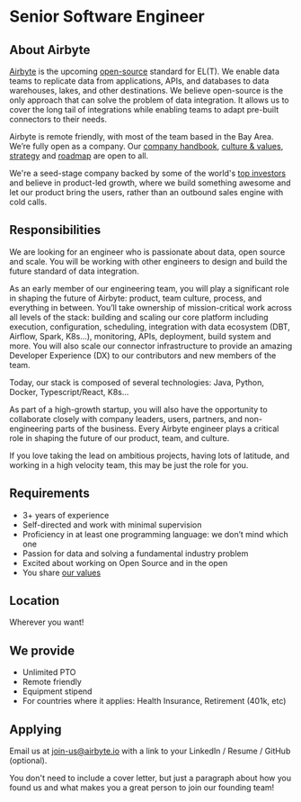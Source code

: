 # Senior Software Engineer

## **About Airbyte**

[Airbyte](https://airbyte.io/) is the upcoming [open-source](https://github.com/airbytehq/airbyte) standard for EL\(T\). We enable data teams to replicate data from applications, APIs, and databases to data warehouses, lakes, and other destinations. We believe open-source is the only approach that can solve the problem of data integration. It allows us to cover the long tail of integrations while enabling teams to adapt pre-built connectors to their needs.

Airbyte is remote friendly, with most of the team based in the Bay Area. We’re fully open as a company. Our [company handbook](https://docs.airbyte.io/company-handbook), [culture & values](https://docs.airbyte.io/company-handbook/culture-and-values), [strategy](https://docs.airbyte.io/company-handbook/strategy) and [roadmap](https://docs.airbyte.io/roadmap) are open to all.

We're a seed-stage company backed by some of the world's [top investors](https://docs.airbyte.io/career-and-open-positions#our-investors) and believe in product-led growth, where we build something awesome and let our product bring the users, rather than an outbound sales engine with cold calls.

## **Responsibilities**

We are looking for an engineer who is passionate about data, open source and scale. You will be working with other engineers to design and build the future standard of data integration.

As an early member of our engineering team, you will play a significant role in shaping the future of Airbyte: product, team culture, process, and everything in between. You’ll take ownership of mission-critical work across all levels of the stack: building and scaling our core platform including execution, configuration, scheduling, integration with data ecosystem \(DBT, Airflow, Spark, K8s...\), monitoring, APIs, deployment, build system and more. You will also scale our connector infrastructure to provide an amazing Developer Experience \(DX\) to our contributors and new members of the team.

Today, our stack is composed of several technologies: Java, Python, Docker, Typescript/React, K8s...

As part of a high-growth startup, you will also have the opportunity to collaborate closely with company leaders, users, partners, and non-engineering parts of the business. Every Airbyte engineer plays a critical role in shaping the future of our product, team, and culture.

If you love taking the lead on ambitious projects, having lots of latitude, and working in a high velocity team, this may be just the role for you.

## **Requirements**

* 3+ years of experience
* Self-directed and work with minimal supervision
* Proficiency in at least one programming language: we don’t mind which one
* Passion for data and solving a fundamental industry problem
* Excited about working on Open Source and in the open
* You share [our values](https://docs.airbyte.io/company-handbook/culture-and-values)

## **Location**

Wherever you want!

## **We provide**

* Unlimited PTO
* Remote friendly
* Equipment stipend
* For countries where it applies: Health Insurance, Retirement \(401k, etc\)

## **Applying**

Email us at [join-us@airbyte.io](mailto:join-us@airbyte.io) with a link to your LinkedIn / Resume / GitHub \(optional\).

You don't need to include a cover letter, but just a paragraph about how you found us and what makes you a great person to join our founding team!

